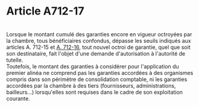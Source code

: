 # Article A712-17

<p><br/>Lorsque le montant cumulé des garanties encore en vigueur octroyées par la chambre, tous bénéficiaires confondus, dépasse les seuils indiqués aux articles A. 712-15 et <a href='/affichCodeArticle.do?cidTexte=LEGITEXT000005634379&idArticle=LEGIARTI000020162221&dateTexte=&categorieLien=cid' title='Code de commerce. - art. A712-16 (V)'>A. 712-16</a>, tout nouvel octroi de garantie, quel que soit son destinataire, fait l'objet d'une demande d'autorisation à l'autorité de tutelle. <br/>Toutefois, le montant des garanties à considérer pour l'application du premier alinéa ne comprend pas les garanties accordées à des organismes compris dans son périmètre de consolidation comptable, ni les garanties accordées par la chambre à des tiers (fournisseurs, administrations, bailleurs...) lorsqu'elles sont requises dans le cadre de son exploitation courante.</p>